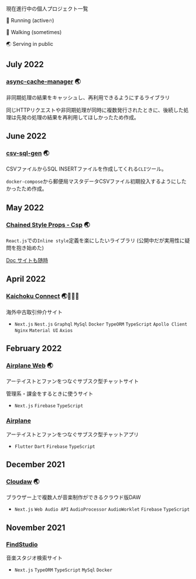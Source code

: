 現在進行中の個人プロジェクト一覧

🏃 Running (active🔥)

🚶 Walking (sometimes)

🌏 Serving in public


## July 2022

### [async-cache-manager](https://github.com/laptise/async-cache-manager) 🌏

非同期処理の結果をキャッシュし、再利用できるようにするライブラリ

同じHTTPリクエストや非同期処理が同時に複数発行されたときに、後続した処理は先発の処理の結果を再利用してほしかったため作成。

## June 2022

### [csv-sql-gen](https://github.com/laptise/csv-sql-gen) 🌏

CSVファイルからSQL INSERTファイルを作成してくれる`CLI`ツール。

`docker-compose`から郵便局マスタデータCSVファイル初期投入するようにしたかったため作成。

## May 2022

### [Chained Style Props - Csp](https://github.com/laptise/chained-style-props) 🌏

`React.js`での`Inline style`定義を楽にしたいライブラリ (公開中だが実用性に疑問を抱き始めた)

[Doc サイトも随時](https://github.com/laptise/csp-doc) 

## April 2022 

### [Kaichoku Connect](https://github.com/laptise/kaichoku-connect) 🌏🏃🏃🏃

海外中古取引仲介サイト

- `Next.js` `Nest.js` `Graphql` `MySql` `Docker` `TypeORM` `TypeScript` `Apollo Client` `Nginx` `Material UI` `Axios`

## February 2022

### [Airplane Web](https://github.com/laptise/airplane-web) 🌏

アーテイストとファンをつなぐサブスク型チャットサイト

管理系・課金をするときに使うサイト

- `Next.js` `Firebase` `TypeScript`

### [Airplane](https://github.com/laptise/airplane)

アーテイストとファンをつなぐサブスク型チャットアプリ

- `Flutter` `Dart` `Firebase` `TypeScript`

## December 2021

### [Cloudaw](https://github.com/laptise/cloudaw) 🌏

ブラウザー上で複数人が音楽制作ができるクラウド版DAW

- `Next.js` `Web Audio API` `AudioProcessor` `AudioWorklet` `Firebase` `TypeScript`

## November 2021 

### [FindStudio](https://github.com/laptise/find-studio)

音楽スタジオ検索サイト

- `Next.js` `TypeORM` `TypeScript` `MySql` `Docker`

